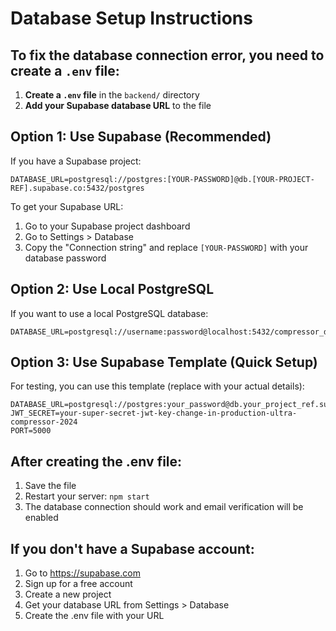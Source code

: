# Database Setup Instructions

## To fix the database connection error, you need to create a `.env` file:

1. **Create a `.env` file** in the `backend/` directory
2. **Add your Supabase database URL** to the file

## Option 1: Use Supabase (Recommended)

If you have a Supabase project:

```
DATABASE_URL=postgresql://postgres:[YOUR-PASSWORD]@db.[YOUR-PROJECT-REF].supabase.co:5432/postgres
```

To get your Supabase URL:
1. Go to your Supabase project dashboard
2. Go to Settings > Database
3. Copy the "Connection string" and replace `[YOUR-PASSWORD]` with your database password

## Option 2: Use Local PostgreSQL

If you want to use a local PostgreSQL database:

```
DATABASE_URL=postgresql://username:password@localhost:5432/compressor_db
```

## Option 3: Use Supabase Template (Quick Setup)

For testing, you can use this template (replace with your actual details):

```
DATABASE_URL=postgresql://postgres:your_password@db.your_project_ref.supabase.co:5432/postgres
JWT_SECRET=your-super-secret-jwt-key-change-in-production-ultra-compressor-2024
PORT=5000
```

## After creating the .env file:

1. Save the file
2. Restart your server: `npm start`
3. The database connection should work and email verification will be enabled

## If you don't have a Supabase account:

1. Go to https://supabase.com
2. Sign up for a free account
3. Create a new project
4. Get your database URL from Settings > Database
5. Create the .env file with your URL

